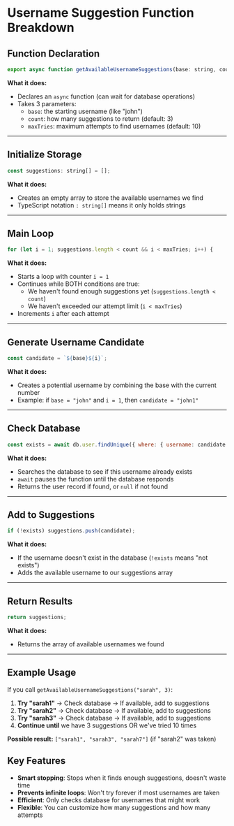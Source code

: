 # Username Suggestion Function Breakdown

## Function Declaration
```javascript
export async function getAvailableUsernameSuggestions(base: string, count = 3, maxTries = 10) {
```
**What it does:** 
- Declares an `async` function (can wait for database operations)
- Takes 3 parameters:
  - `base`: the starting username (like "john")
  - `count`: how many suggestions to return (default: 3)
  - `maxTries`: maximum attempts to find usernames (default: 10)

---

## Initialize Storage
```javascript
const suggestions: string[] = [];
```
**What it does:** 
- Creates an empty array to store the available usernames we find
- TypeScript notation `: string[]` means it only holds strings

---

## Main Loop
```javascript
for (let i = 1; suggestions.length < count && i < maxTries; i++) {
```
**What it does:** 
- Starts a loop with counter `i = 1`
- Continues while BOTH conditions are true:
  - We haven't found enough suggestions yet (`suggestions.length < count`)
  - We haven't exceeded our attempt limit (`i < maxTries`)
- Increments `i` after each attempt

---

## Generate Username Candidate
```javascript
const candidate = `${base}${i}`;
```
**What it does:** 
- Creates a potential username by combining the base with the current number
- Example: if `base = "john"` and `i = 1`, then `candidate = "john1"`

---

## Check Database
```javascript
const exists = await db.user.findUnique({ where: { username: candidate } });
```
**What it does:** 
- Searches the database to see if this username already exists
- `await` pauses the function until the database responds
- Returns the user record if found, or `null` if not found

---

## Add to Suggestions
```javascript
if (!exists) suggestions.push(candidate);
```
**What it does:** 
- If the username doesn't exist in the database (`!exists` means "not exists")
- Adds the available username to our suggestions array

---

## Return Results
```javascript
return suggestions;
```
**What it does:** 
- Returns the array of available usernames we found

---

## Example Usage

If you call `getAvailableUsernameSuggestions("sarah", 3)`:

1. **Try "sarah1"** → Check database → If available, add to suggestions
2. **Try "sarah2"** → Check database → If available, add to suggestions  
3. **Try "sarah3"** → Check database → If available, add to suggestions
4. **Continue until** we have 3 suggestions OR we've tried 10 times

**Possible result:** `["sarah1", "sarah3", "sarah7"]` (if "sarah2" was taken)

## Key Features

- **Smart stopping**: Stops when it finds enough suggestions, doesn't waste time
- **Prevents infinite loops**: Won't try forever if most usernames are taken
- **Efficient**: Only checks database for usernames that might work
- **Flexible**: You can customize how many suggestions and how many attempts